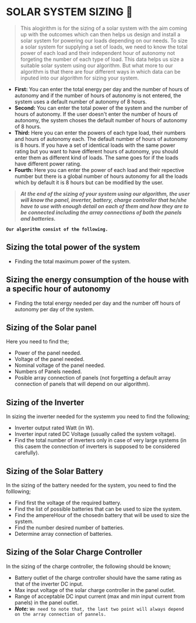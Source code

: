 # SOLAR SYSTEM SIZING 🌅
> This alogirithm is for the sizing of a solar system with the aim coming up with the outcomes which can then helps us design and install a solar system for powering our loads depending on our needs.
> To size a solar system for supplying a set of loads, we need to know the total power of each load and their independent hour of autonomy not forgeting the number of each type of load. This data helps us size a suitable solar system using our algorithm. But what more to our algorithm is that there are four different ways in which data can be inputed into our algorithm for sizing your system. 

- **First:** You can enter the total energy per day and the number of hours of autonomy and if the number of hours of autonomy is not entered, the system uses a default number of autonomy of 8 hours.
- **Second:** You can enter the total power of the system and the number of hours of autonomy. If the user doesn't enter the number of hours of autonomy, the system choses the default number of hours of autonomy of 8 hours.
- **Third:** Here you can enter the powers of each type load, their numbers and hours of autonomy each. The default number of hours of autonomy is 8 hours. If you have a set of identical loads with the same power rating but you want to have different hours of autonomy, you should enter them as different kind of loads. The same goes for if the loads have different power rating.
- **Fourth:** Here you can enter the power of each load and their repective number but there is a global number of hours autonomy for all the loads which by default it is 8 hours but can be modified by the user.

> ***_At the end of the sizing of your system using our algorithm, the user will know the panel, inverter, battery, charge controller that he/she have to use with enough detail on each of them and how they are to be connected including the array connections of both the panels and batteries._***

**``Our algorithm consist of the following.``**

## Sizing the total power of the system
- Finding the total maximum power of the system.

## Sizing the energy consumption of the house with a specific hour of autonomy
- Finding the total energy needed per day and the number off hours of autonomy per day of the system.

## Sizing of the Solar panel
Here you need to find the;
- Power of the panel needed.
- Voltage of the panel needed.
- Nominal voltage of the panel needed.
- Numbers of Panels needed.
- Posible array connection of panels (not forgetting a default array connection of panels that will depend on our algorithm).

## Sizing of the Inverter
In sizing the inverter needed for the systemm you need to find the following;
- Inverter output rated Watt (in W).
- Inverter input rated DC Voltage (usually called the system voltage).
- Find the total number of inverters only in case of very large systems (in this casem the connection of inverters is supposed to be considered carefully).

## Sizing of the Solar Battery
In the sizing of the battery needed for the system, you need to find the folllowing;
- Find first the voltage of the required battery.
- Find the list of possible batteries that can be used to size the system.
- Find the ampereHour of the chosedn battery that will be used to size the system.
- Find the number desired number of batteries.
- Determine array connection of batteries.

## Sizing of the Solar Charge Controller
In the sizing of the charge controller, the following should be known;
- Battery outlet of the charge controller should have the same rating as that of the inverter DC input.
- Max input voltage of the solar charge controller in the panel outlet.
- Range of acceptable DC input current (max and min input current from panels) in the panel outlet.
- **_Note:_** `We need to note that, the last two point will always depend on the array connection of pannels.`
